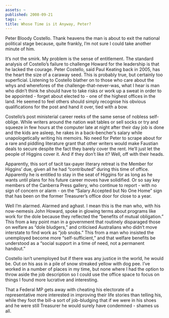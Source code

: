```yaml
---
assets: ~
published: 2008-09-21
tags: ~
title: Whose Time is it Anyway, Peter?
---
```

Peter Bloody Costello. Thank heavens the man is about to exit the
national political stage because, quite frankly, I’m not sure I could
take another minute of him.

It’s not the smirk. My problem is the sense of entitlement. The standard
analysis of Costello’s failure to challenge Howard for the leadership is
that he lacked the courage. Peter Costello, said Paul Keating back in
2005, has the heart the size of a caraway seed. This is probably true,
but certainly too superficial. Listening to Costello blather on to those
who care about the whys and wherefores of the challenge-that-never-was,
what I hear is man who didn’t think he should have to take risks or work
up a sweat in order to be appointed - forget about elected to - one of
the highest offices in the land. He seemed to feel others should simply
recognise his obvious qualifications for the post and hand it over, tied
with a bow.

Costello’s post ministerial career reeks of the same sense of nobless
self-oblige. While writers around the nation wait tables or sell socks
or try and squeeze in few hours at the computer late at night after
their day job is done and the kids are asleep, he rakes in a
back-bencher’s salary while unapologetically writing his memoirs. No
need for Peter to scrape about for a rare and piddling literature grant
that other writers would make Faustian deals to secure despite the fact
they barely cover the rent. He’ll just let the people of Higgins cover
it. And if they don’t like it? Well, off with their heads.

Apparently, this sort of tacit tax-payer literary retreat is the Member
for Higgins’ due, given all he had “contributed” during this time of
office. Apparently he is entitled to stay in the seat of Higgins for as
long as he wants until plans for his future career moves have
solidified. Or so say key members of the Canberra Press gallery, who
continue to report - with no sign of concern or alarm - on the “Salary
Accepted but No One Home” sign that has been on the former Treasurer’s
office door for close to a year.

Well I’m alarmed. Alarmed and aghast. I mean this is the man who, with
his now-nemesis John Howard, spoke in glowing terms about programs like
work for the dole because they reflected the “benefits of mutual
obligation.” This from a key point man in a government that routinely
disparaged those on welfare as “dole bludgers,” and criticised
Australians who didn’t move interstate to find work as “job snobs.” This
from a man who insisted the unemployed become more “self-sufficient,”
and that welfare benefits be understood as a “social support in a time
of need, not a permanent handout.”

Costello isn’t unemployed but if there was any justice in the world, he
would be. Out on his ass in a pile of snow streaked yellow with dog pee.
I’ve worked in a number of places in my time, but none where I had the
option to throw aside the job description so I could use the office
space to focus on things I found more lucrative and interesting.

That a Federal MP gets away with cheating his electorate of a
representative more interested in improving their life stories than
telling his, while they foot the bill-a sort of job-bludging that if we
were in his shoes and he were still Treasurer he would surely have
condemned - shames us all.